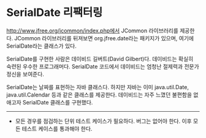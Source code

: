 # SerialDate 리팩터링
http://www.jfree.org/jcommon/index.php에서 JCommon 라이브러리를 제공한다. JCommon 라이브러리를 뒤져보면 org.jfree.date라는 패키지가 있으며, 여기에 SerialDate라는 클래스가 있다. 

SerialDate를 구현한 사람은 데이비드 길버트(David Gilbert)다. 데이비드는 확실히 숙련된 우수한 프로그래머다. SerialDate 코드에서 데이비드는 엄청난 절제력과 전문가 정신을 보여준다.

SerialDate는 날짜를 표현하는 자바 클래스다. 하지만 자바는 이미 java.util.Date, java.util.Calendar 등과 같은 클래스를 제공한다. 데이비드는 자주 느꼈던 불편함을 없애고자 SerialDate 클래스를 구현했다.
<hr/>

* 모든 경우를 점검하는 단위 테스트 케이스가 필요하다. 버그는 없어야 한다. 이후 모든 테스트 케이스를 통과해야 한다.
